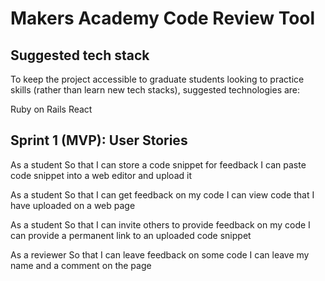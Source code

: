 # Makers Academy Code Review Tool

## Suggested tech stack

To keep the project accessible to graduate students looking to practice skills (rather than learn new tech stacks), suggested technologies are:

Ruby on Rails
React

## Sprint 1 (MVP): User Stories

As a student
So that I can store a code snippet for feedback
I can paste code snippet into a web editor and upload it

As a student
So that I can get feedback on my code
I can view code that I have uploaded on a web page

As a student
So that I can invite others to provide feedback on my code
I can provide a permanent link to an uploaded code snippet

As a reviewer
So that I can leave feedback on some code
I can leave my name and a comment on the page
